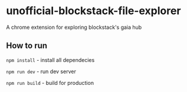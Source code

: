 # unofficial-blockstack-file-explorer

A chrome extension for exploring blockstack's gaia hub

## How to run
`npm install` - install all dependecies

`npm run dev` - run dev server

`npm run build` - build for production
